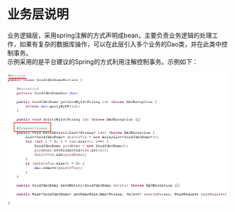 ﻿
# 业务层说明

业务逻辑层，采用spring注解的方式声明成bean，主要负责业务逻辑的处理工作，如果有复杂的数据库操作，可以在此层引入多个业务的Dao类，并在此类中控制事务。  
示例采用的是平台建议的Spring的方式利用注解控制事务。示例如下：  


![](/img/image024.jpg)
 